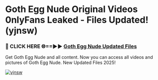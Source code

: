 # Goth Egg Nude Original Videos 0nlyFans Leaked - Files Updated! (yjnsw)

<h3>🔴 CLICK HERE 🌐==►► <a href="https://tinyurl.com/52m3yx9h" rel="nofollow">Goth Egg Nude Updated Files</a></h3>

Get Goth Egg Nude and all content. Now you can access all videos and pictures of Goth Egg Nude. New Updated Files 2025!

[![yjnsw](https://i.imgur.com/TnHtlc8.gif)](https://tinyurl.com/52m3yx9h)
